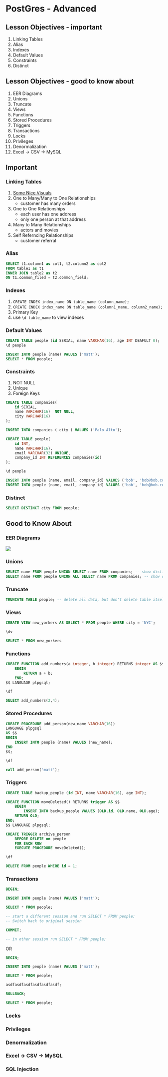 # PostGres - Advanced

## Lesson Objectives - important

1. Linking Tables
1. Alias
1. Indexes
1. Default Values
1. Constraints
1. Distinct

## Lesson Objectives - good to know about

1. EER Diagrams
1. Unions
1. Truncate
1. Views
1. Functions
1. Stored Procedures
1. Triggers
1. Transactions
1. Locks
1. Privileges
1. Denormalization
1. Excel -> CSV -> MySQL

## Important

### Linking Tables

1. [Some Nice Visuals](http://code.tutsplus.com/articles/sql-for-beginners-part-3-database-relationships--net-8561)
1. One to Many/Many to One Relationships
	- customer has many orders
1. One to One Relationships
	- each user has one address
	- only one person at that address
1. Many to Many Relationships
	- actors and movies
1. Self Referncing Relationships
	- customer referral

### Alias

```sql
SELECT t1.column1 as col1, t2.column2 as col2
FROM table1 as t1
INNER JOIN table2 as t2
ON t1.common_filed = t2.common_field;
```

### Indexes

1. `CREATE INDEX index_name ON table_name (column_name);`
1. `CREATE INDEX index_name ON table_name (column1_name, column2_name);`
1. Primary Key
1. use `\d table_name` to view indexes

### Default Values

```sql
CREATE TABLE people (id SERIAL, name VARCHAR(16), age INT DEAFULT 0);
\d people

INSERT INTO people (name) VALUES ('matt');
SELECT * FROM people;
```

### Constraints

1. NOT NULL	
1. Unique
1. Foreign Keys

```sql
CREATE TABLE companies(
	id SERIAL,
	name VARCHAR(16)  NOT NULL,
	city VARCHAR(16)
);

INSERT INTO companies ( city ) VALUES ('Palo Alto');

CREATE TABLE people(
	id INT,
	name VARCHAR(16),
	email VARCHAR(32) UNIQUE,
	company_id INT REFERENCES companies(id)
);

\d people

INSERT INTO people (name, email, company_id) VALUES ('bob', 'bob@bob.com', 999) -- bad company_id
INSERT INTO people (name, email, company_id) VALUES ('bob', 'bob@bob.com', 1) -- not unique email
```

### Distinct

```sql
SELECT DISTINCT city FROM people;
```

## Good to Know About

### EER Diagrams

![](https://cdn.tutsplus.com/cdn-cgi/image/width=992/net/uploads/legacy/538_sql3/ss_6.png)

### Unions

```sql
SELECT name FROM people UNION SELECT name FROM companies; -- show distinct values
SELECT name FROM people UNION ALL SELECT name FROM companies; -- show duplicates
```

### Truncate

```sql
TRUNCATE TABLE people; -- delete all data, but don't delete table itself
```

### Views

```sql
CREATE VIEW new_yorkers AS SELECT * FROM people WHERE city = 'NYC';

\dv

SELECT * FROM new_yorkers
```

### Functions

```sql
CREATE FUNCTION add_numbers(a integer, b integer) RETURNS integer AS $$
	BEGIN
		RETURN a + b;
	END;
$$ LANGUAGE plpgsql;

\df

SELECT add_numbers(2,4);
```

### Stored Procedures

```sql
CREATE PROCEDURE add_person(new_name VARCHAR(16))
LANGUAGE plpgsql
AS $$
BEGIN
	INSERT INTO people (name) VALUES (new_name);
END
$$;

\df

call add_person('matt');
```

### Triggers

```sql
CREATE TABLE backup_people (id INT, name VARCHAR(16), age INT);

CREATE FUNCTION moveDeleted() RETURNS trigger AS $$
	BEGIN
		INSERT INTO backup_people VALUES (OLD.id, OLD.name, OLD.age);
	RETURN OLD;
END;
$$ LANGUAGE plpgsql;

CREATE TRIGGER archive_person
	BEFORE DELETE on people
	FOR EACH ROW
	EXECUTE PROCEDURE moveDeleted();

\df

DELETE FROM people WHERE id = 1;
```

### Transactions

```sql
BEGIN;

INSERT INTO people (name) VALUES ('matt');

SELECT * FROM people;

-- start a different session and run SELECT * FROM people;
-- Switch back to original session

COMMIT;

-- in other session run SELECT * FROM people;
```

OR

```sql
BEGIN;

INSERT INTO people (name) VALUES ('matt');

SELECT * FROM people;

asdfasdfasdfasdfasdfasdf;

ROLLBACK;

SELECT * FROM people;
```

### Locks

### Privileges

### Denormalization

### Excel -> CSV -> MySQL

### SQL Injection
